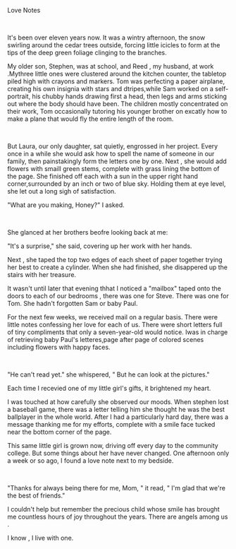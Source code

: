 <p>
	Love Notes
</p>
<p>
	<br />
</p>
<p>
	It's been over eleven years now. It was a wintry afternoon, the snow swirling around the cedar trees outside, forcing little icicles to form at the tips of the deep green foliage clinging to the branches.
</p>
<p>
	My older son, Stephen, was at school, and Reed , my husband, at work .Mythree little ones were clustered around the kitchen counter, the tabletop piled high with crayons and markers. Tom was perfecting a paper airplane, creating his own insignia with stars and dtripes,while Sam worked on a self-portrait, his chubby hands drawing first a head, then legs and arms sticking out where the body should have been. The children mostly concentrated on their work, Tom occasionally tutoring his younger brother on excatly how to make a plane that would fly the entire length of the room.
</p>
<p>
	<br />
</p>
<p>
	But Laura, our only daughter, sat quietly, engrossed in her project. Every once in a while she would ask how to spell the name of someone in our family, then painstakingly form the letters one by one. Next , she would add flowers with smaill green stems, complete with grass lining the bottom of the page. She finished off each with a sun in the upper right hand corner,surrounded by an inch or two of blue sky. Holding them at eye level, she let out a long sigh of satisfaction.
</p>
<p>
	"What are you making, Honey?" I asked.
</p>
<p>
	<br />
</p>
<p>
	She glanced at her brothers beofre looking back at me:
</p>
<p>
	"It's a surprise," she said, covering up her work with her hands.
</p>
<p>
	Next , she taped the top two edges of each sheet of paper together trying her best to create a cylinder. When she had finished, she disappered up the stairs with her treasure.
</p>
<p>
	It wasn't until later that evening thhat I noticed a "mailbox" taped onto the doors to each of our bedrooms , there was one for Steve. There was one for Tom. She hadn't forgotten Sam or baby Paul.
</p>
<p>
	For the next few weeks, we received mail on a regular basis. There were little notes confessing her love for each of us. There were short letters full of tiny compliments that only a seven-year-old would notice. Iwas in charge of retrieving baby Paul's letteres,page after page of colored scenes including flowers with happy faces.
</p>
<p>
	<br />
</p>
<p>
	"He can't read yet." she whispered, " But he can look at the pictures."
</p>
<p>
	Each time I recevied one of my little girl's gifts, it brightened my heart.
</p>
<p>
	I was touched at how carefully she observed our moods. When stephen lost a baseball game, there was a letter telling him she thought he was the best ballplayer in the whole world. After I had a particularly hard day, there was a message thanking me for my efforts, complete with a smile face tucked near the bottom corner of the page.
</p>
<p>
	This same little girl is grown now, driving off every day to the community college. But some things about her have never changed. One afternoon only a week or so ago, I found a love note next to my bedside.
</p>
<p>
	<br />
</p>
<p>
	"Thanks for always being there for me, Mom, " it read, " I'm glad that we're the best of friends."
</p>
<p>
	I couldn't help but remember the precious child whose smile has brought me countless hours of joy throughout the years. There are angels among us .
</p>
<p>
	I know , I live with one.
</p>